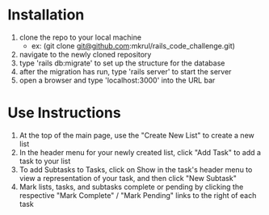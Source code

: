 # Installation 

1) clone the repo to your local machine
    - ex: (git clone git@github.com:mkrul/rails_code_challenge.git)
2) navigate to the newly cloned repository
3) type 'rails db:migrate' to set up the structure for the database
4) after the migration has run, type 'rails server' to start the server
5) open a browser and type 'localhost:3000' into the URL bar

# Use Instructions

1) At the top of the main page, use the "Create New List" to create a new list
2) In the header menu for your newly created list, click "Add Task" to add a task to your list
3) To add Subtasks to Tasks, click on Show in the task's header menu to view a representation of your task, and then click "New Subtask"
4) Mark lists, tasks, and subtasks complete or pending by clicking the respective "Mark Complete" / "Mark Pending" links to the right of each task
